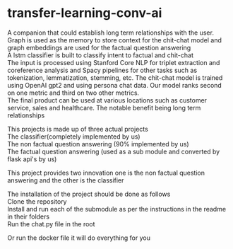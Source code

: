 # transfer-learning-conv-ai
A companion that could establish long term relationships with the user.<br>
Graph is used as the memory to store context for the chit-chat model and graph embeddings are used for the factual question answering<br>
A lstm classifier is built to classify intent to factual and chit-chat<br>
The input is processed using Stanford Core NLP for triplet extraction and coreference analysis and Spacy pipelines for other tasks such as tokenization, lemmatization, stemming, etc. The chit-chat model is trained using OpenAI gpt2 and using persona chat data. Our model ranks second on one metric and third on two other metrics.<br>
The final product can be used at various locations such as customer service, sales and healthcare. The notable benefit being long term relationships<br>


This projects is made up of three actual projects<br>
The classifier(completely implemented by us)<br>
The non factual question answering (90% implemented by us)<br>
The factual question answering (used as a sub module and converted by flask api's by us)<br>

This project provides two innovation one is the non factual question answering and the other is the classifier<br>

The installation of the project should be done as follows<br>
Clone the repository<br>
Install and run each of the submodule as per the instructions in the readme in their folders<br>
Run the chat.py file in the root<br>


Or run the docker file it will do everything for you
